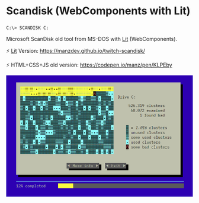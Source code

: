 # Scandisk (WebComponents with Lit)

`C:\> SCANDISK C:`

Microsoft ScanDisk old tool from MS-DOS with [Lit](https://lit.dev/) (WebComponents).

⚡ [Lit](https://lit.dev/) Version: https://manzdev.github.io/twitch-scandisk/

⚡ HTML+CSS+JS old version: https://codepen.io/manz/pen/KLPEby

![Microsoft Scandisk](scandisk.png)
